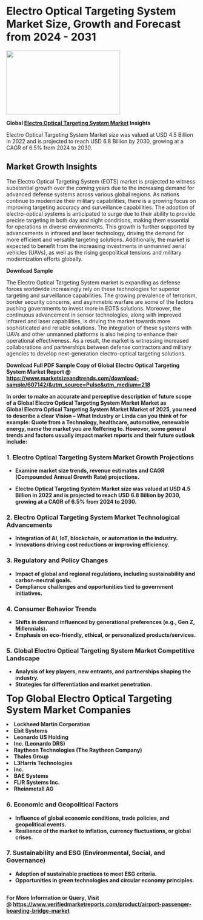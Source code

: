 <H1>Electro Optical Targeting System Market Size, Growth and Forecast from 2024 - 2031</H1><img class="aligncenter size-medium wp-image-584254" src="https://thirdeyenews.in/wp-content/uploads/2024/09/Global-Market-Research-300x168.jpeg" alt="" width="300" height="168" /><p><strong>Global&nbsp;<a href="https://www.marketsizeandtrends.com/download-sample/607142/&amp;utm_source=Pulse&amp;utm_medium=218">Electro Optical Targeting System Market</a> Insights</strong></p><p>Electro Optical Targeting System Market size was valued at USD 4.5 Billion in 2022 and is projected to reach USD 6.8 Billion by 2030, growing at a CAGR of 6.5% from 2024 to 2030.</p><p><h2>Market Growth Insights</h2> <p>The Electro Optical Targeting System (EOTS) market is projected to witness substantial growth over the coming years due to the increasing demand for advanced defense systems across various global regions. As nations continue to modernize their military capabilities, there is a growing focus on improving targeting accuracy and surveillance capabilities. The adoption of electro-optical systems is anticipated to surge due to their ability to provide precise targeting in both day and night conditions, making them essential for operations in diverse environments. This growth is further supported by advancements in infrared and laser technology, driving the demand for more efficient and versatile targeting solutions. Additionally, the market is expected to benefit from the increasing investments in unmanned aerial vehicles (UAVs), as well as the rising geopolitical tensions and military modernization efforts globally.</p> <p><strong>Download Sample</strong></p> <p>The Electro Optical Targeting System market is expanding as defense forces worldwide increasingly rely on these technologies for superior targeting and surveillance capabilities. The growing prevalence of terrorism, border security concerns, and asymmetric warfare are some of the factors pushing governments to invest more in EOTS solutions. Moreover, the continuous advancement in sensor technologies, along with improved infrared and laser capabilities, is driving the market towards more sophisticated and reliable solutions. The integration of these systems with UAVs and other unmanned platforms is also helping to enhance their operational effectiveness. As a result, the market is witnessing increased collaborations and partnerships between defense contractors and military agencies to develop next-generation electro-optical targeting solutions. <p><strong></p><p><span class=""><strong>Download Full PDF Sample Copy of Global Electro Optical Targeting System Market Report</strong> @ <a href="https://www.marketsizeandtrends.com/download-sample/607142/&amp;utm_source=Pulse&amp;utm_medium=218" target="_blank">https://www.marketsizeandtrends.com/download-sample/607142/&amp;utm_source=Pulse&amp;utm_medium=218</a></span></p><p>In order to make an accurate and perceptive description of future scope of a Global&nbsp;Electro Optical Targeting System Market Market as Global&nbsp;Electro Optical Targeting System Market Market of 2025, you need to describe a clear Vision &ndash; What Industry or Linda can you think of for example: Quote from a Technology, healthcare, automotive, renewable energy, name the market you are Reffering to. However, some general trends and factors usually impact market reports and their future outlook include:</p><h3>1.&nbsp;<strong>Electro Optical Targeting System Market Growth Projections</strong></h3><ul><li>Examine market size trends, revenue estimates and CAGR (Compounded Annual Growth Rate) projections.</li><li><p>Electro Optical Targeting System Market size was valued at USD 4.5 Billion in 2022 and is projected to reach USD 6.8 Billion by 2030, growing at a CAGR of 6.5% from 2024 to 2030.</p></li></ul><h3>2.&nbsp;<strong>Electro Optical Targeting System Market Technological Advancements</strong></h3><ul><li>Integration of AI, IoT, blockchain, or automation in the industry.</li><li>Innovations driving cost reductions or improving efficiency.</li></ul><h3>3.&nbsp;<strong>Regulatory and Policy Changes</strong></h3><ul><li>Impact of global and regional regulations, including sustainability and carbon-neutral goals.</li><li>Compliance challenges and opportunities tied to government initiatives.</li></ul><h3>4.&nbsp;<strong>Consumer Behavior Trends</strong></h3><ul><li>Shifts in demand influenced by generational preferences (e.g., Gen Z, Millennials).</li><li>Emphasis on eco-friendly, ethical, or personalized products/services.</li></ul><h3>5.&nbsp;<strong>Global Electro Optical Targeting System Market Competitive Landscape</strong></h3><ul><li>Analysis of key players, new entrants, and partnerships shaping the industry.</li><li>Strategies for differentiation and market penetration.</li></ul><p data-pm-slice="1 1 []"><span style="color: inherit; font-family: inherit; font-size: 25px;">Top Global Electro Optical Targeting System Market Companies</span></p><div class="" data-test-id=""><p><li>Lockheed Martin Corporation</li><li> Ebit Systems</li><li> Leonardo US Holding</li><li> Inc. (Leonardo DRS)</li><li> Raytheon Technologies (The Raytheon Company)</li><li> Thales Group</li><li> L3Harris Technologies</li><li> Inc.</li><li> BAE Systems</li><li> FLIR Systems Inc.</li><li> Rheinmetall AG</li></p></div><h3>6.&nbsp;<strong>Economic and Geopolitical Factors</strong></h3><ul><li>Influence of global economic conditions, trade policies, and geopolitical events.</li><li>Resilience of the market to inflation, currency fluctuations, or global crises.</li></ul><h3>7.&nbsp;<strong>Sustainability and ESG (Environmental, Social, and Governance)</strong></h3><ul><li>Adoption of sustainable practices to meet ESG criteria.</li><li>Opportunities in green technologies and circular economy principles.</li></ul><h2><strong style="font-size: 14px;">For More Information or Query, Visit @&nbsp;</strong><a style="background-color: #ffffff; font-size: 14px;" href="https://www.marketsizeandtrends.com/report/electro-optical-targeting-system-market/" target="_blank">https://www.verifiedmarketreports.com/product/airport-passenger-boarding-bridge-market</a></h2>
